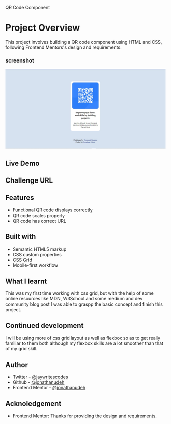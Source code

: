 QR Code Component

# Project Overview

This project involves building a QR code component using HTML and CSS, following Frontend Mentors's design and requirements.

### screenshot
![Project screenshot](images/screenshot.jpg "QR Code Component")

## Live Demo

## Challenge URL

## Features
- Functional QR code displays correctly
- QR code scales properly
- QR code has correct URL

## Built with
- Semantic HTML5 markup
- CSS custom properties
- CSS Grid
- Mobile-first workflow

## What I learnt
This was my first time working with css grid, but with the help of some online resources like MDN, W3School and some medium and dev community blog post I was able to graspp the basic concept and finish this project. 

## Continued development
I will be using more of css grid layout as well as flexbox so as to get really familiar to them both although my flexbox skills are a lot smoother than that of my grid skill.  

## Author

- Twitter - [@jaywritescodes](https://x.com/jaywritescodes)
- Github - [@jonathanudeh](https://github.com/jonathanudeh)
- Frontend Mentor - [@jonathanudeh](https://www.frontendmentor.io/profile/jonathanudeh)

## Acknoledgement

- Frontend Mentor: Thanks for providing the design and requirements.
